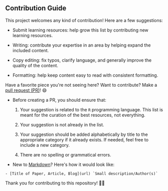## Contribution Guide

This project welcomes any kind of contribution! Here are a few suggestions:

- Submit learning resources: help grow this list by contributing new learning resources.

- Writing: contribute your expertise in an area by helping expand the included content.

- Copy editing: fix typos, clarify language, and generally improve the quality of the content.

- Formatting: help keep content easy to read with consistent formatting.

Have a favorite piece you're not seeing here? Want to contribute? Make a [pull request (PR)](https://github.com/iamericfletcher/awesome-admin-learning-resources/pulls)! 😄

- Before creating a PR, you should ensure that:

  1. Your suggestion is related to the `R` programming language. This list is meant for the curation of the best resources, not everything.

  2. Your suggestion is not already in the list.

  3. Your suggestion should be added alphabetically by title to the appropriate category if it already exists. If needed, feel free to include a new category.

  4. There are no spelling or grammatical errors.

- New to [Markdown](https://www.markdownguide.org/cheat-sheet/)? Here's how it would look like:

```
- [Title of Paper, Article, Blog](url) `Small description/Author(s)`

```
Thank you for contributing to this repository! 🙇‍♂️

